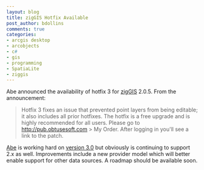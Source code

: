 ```yaml
---
layout: blog
title: zigGIS Hotfix Available
post_author: bdollins
comments: true
categories:
- arcgis desktop
- arcobjects
- c#
- gis
- programming
- SpatiaLite
- ziggis
---
```


Abe announced the availability of hotfix 3 for <a href="http://pub.obtusesoft.com">zigGIS</a> 2.0.5. From the announcement:

<blockquote>Hotfix 3 fixes an issue that prevented point layers from being
editable; it also includes all prior hotfixes.  The hotfix is a free
upgrade and is highly recommended for all users.  Please go to
<a href="http://pub.obtusesoft.com">http://pub.obtusesoft.com</a> &gt; My Order.  After logging in you'll see a
link to the patch.</blockquote>

<a href="http://abegillespie.blogspot.com">Abe</a> is working hard on <a href="http://geobabble.wordpress.com/2010/04/23/ziggis-3-0-to-be-open-source/">version 3.0</a> but obviously is continuing to support 2.x as well. Improvements include a new provider model which will better enable support for other data sources. A roadmap should be available soon.